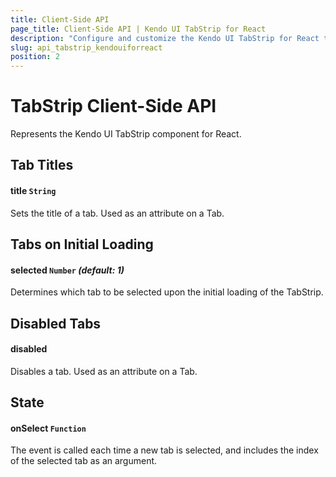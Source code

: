 ```yaml
---
title: Client-Side API
page_title: Client-Side API | Kendo UI TabStrip for React
description: "Configure and customize the Kendo UI TabStrip for React through its client-side API reference."
slug: api_tabstrip_kendouiforreact
position: 2
---
```


# TabStrip Client-Side API

Represents the Kendo UI TabStrip component for React.

## Tab Titles

#### title `String`

Sets the title of a tab. Used as an attribute on a Tab.

## Tabs on Initial Loading

#### selected `Number` *(default: 1)*

Determines which tab to be selected upon the initial loading of the TabStrip.

## Disabled Tabs

#### disabled

Disables a tab. Used as an attribute on a Tab.

## State

#### onSelect `Function`

The event is called each time a new tab is selected, and includes the index of the selected tab as an argument.
